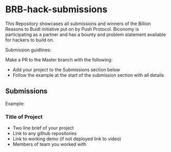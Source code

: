 # BRB-hack-submissions

This Repository showcases all submissions and winners of the Billion Reasons to Buidl initiative put on by Push Protocol. Biconomy is participating as a partner and has a bounty and problem statement available for hackers to build on. 

Submission guidlines: 

Make a PR to the Master branch with the following:

- Add your project to the Submissions section below
- Follow the example at the start of the submission section with all details



## Submissions

Example:

### Title of Project
- Two line brief of your project
- Link to any github repositories
- Link to working demo (if not deployed link to video)
- Members of team you worked with

  
